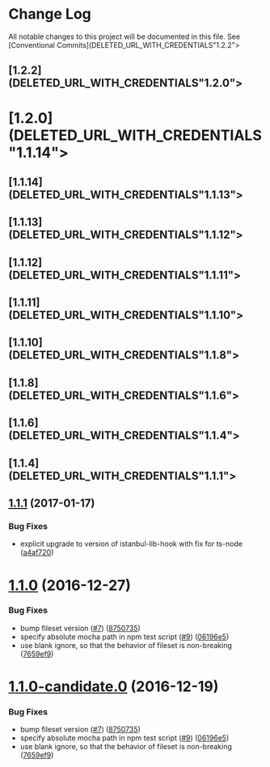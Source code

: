# Change Log

All notable changes to this project will be documented in this file.
See [Conventional Commits](DELETED_URL_WITH_CREDENTIALS"1.2.2"></a>
## [1.2.2](DELETED_URL_WITH_CREDENTIALS"1.2.0"></a>
# [1.2.0](DELETED_URL_WITH_CREDENTIALS"1.1.14"></a>
## [1.1.14](DELETED_URL_WITH_CREDENTIALS"1.1.13"></a>
## [1.1.13](DELETED_URL_WITH_CREDENTIALS"1.1.12"></a>
## [1.1.12](DELETED_URL_WITH_CREDENTIALS"1.1.11"></a>
## [1.1.11](DELETED_URL_WITH_CREDENTIALS"1.1.10"></a>
## [1.1.10](DELETED_URL_WITH_CREDENTIALS"1.1.8"></a>
## [1.1.8](DELETED_URL_WITH_CREDENTIALS"1.1.6"></a>
## [1.1.6](DELETED_URL_WITH_CREDENTIALS"1.1.4"></a>
## [1.1.4](DELETED_URL_WITH_CREDENTIALS"1.1.1"></a>
## [1.1.1](https://github.com/istanbuljs/istanbul-api/compare/v1.1.0...v1.1.1) (2017-01-17)


### Bug Fixes

* explicit upgrade to version of istanbul-lib-hook with fix for ts-node ([a4af720](https://github.com/istanbuljs/istanbul-api/commit/a4af720))



<a name="1.1.0"></a>
# [1.1.0](https://github.com/istanbuljs/istanbul-api/compare/v1.1.0-alpha.1...v1.1.0) (2016-12-27)


### Bug Fixes

* bump fileset version ([#7](https://github.com/istanbuljs/istanbul-api/issues/7)) ([8750735](https://github.com/istanbuljs/istanbul-api/commit/8750735))
* specify absolute mocha path in npm test script ([#9](https://github.com/istanbuljs/istanbul-api/issues/9)) ([06196e5](https://github.com/istanbuljs/istanbul-api/commit/06196e5))
* use blank ignore, so that the behavior of fileset is non-breaking ([7659ef9](https://github.com/istanbuljs/istanbul-api/commit/7659ef9))



<a name="1.1.0-candidate.0"></a>
# [1.1.0-candidate.0](https://github.com/istanbuljs/istanbul-api/compare/v1.1.0-alpha.1...v1.1.0-candidate.0) (2016-12-19)


### Bug Fixes

* bump fileset version ([#7](https://github.com/istanbuljs/istanbul-api/issues/7)) ([8750735](https://github.com/istanbuljs/istanbul-api/commit/8750735))
* specify absolute mocha path in npm test script ([#9](https://github.com/istanbuljs/istanbul-api/issues/9)) ([06196e5](https://github.com/istanbuljs/istanbul-api/commit/06196e5))
* use blank ignore, so that the behavior of fileset is non-breaking ([7659ef9](https://github.com/istanbuljs/istanbul-api/commit/7659ef9))
